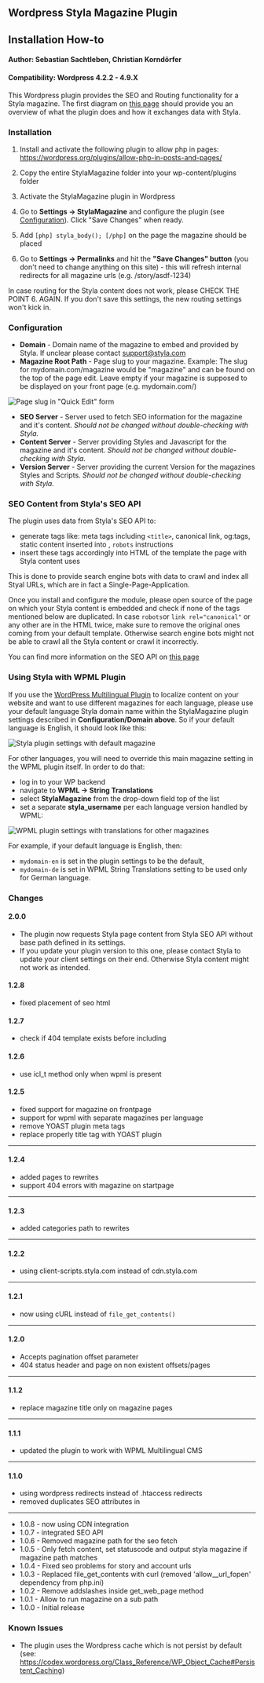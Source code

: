 ## Wordpress Styla Magazine Plugin
## Installation How-to
#### Author: Sebastian Sachtleben, Christian Korndörfer
#### Compatibility: Wordpress 4.2.2 - 4.9.X

This Wordpress plugin provides the SEO and Routing functionality for a Styla magazine. The first diagram on [this page](https://styladocs.atlassian.net/wiki/spaces/CO/pages/9961481/Technical+Integration) should provide you an overview of what the plugin does and how it exchanges data with Styla.

### Installation

1. Install and activate the following plugin to allow php in pages: https://wordpress.org/plugins/allow-php-in-posts-and-pages/

2. Copy the entire StylaMagazine folder into your wp-content/plugins folder

3. Activate the StylaMagazine plugin in Wordpress

4. Go to **Settings -> StylaMagazine** and configure the plugin (see [Configuration](#configuration)). Click "Save Changes" when ready.

5. Add `[php] styla_body(); [/php]` on the page the magazine should be placed

6. Go to **Settings -> Permalinks** and hit the **"Save Changes" button** (you don't need to change anything on this site) - this will refresh internal redirects for all magazine urls (e.g. <magazine path>/story/asdf-1234)
  
In case routing for the Styla content does not work, please CHECK THE POINT 6. AGAIN. If you don't save this settings, the new routing settings won't kick in. 

### Configuration

* **Domain** - Domain name of the magazine to embed and provided by Styla. If unclear please contact support@styla.com
* **Magazine Root Path** - Page slug to your magazine. Example: The slug for mydomain.com/magazine would be "magazine" and can be found on the top of the page edit. Leave empty if your magazine is supposed to be displayed on your front page (e.g. mydomain.com/)

![Page slug in "Quick Edit" form](http://i.imgur.com/vAdGxqk.png)

* **SEO Server** - Server used to fetch SEO information for the magazine and it's content. _Should not be changed without double-checking with Styla._
* **Content Server** - Server providing Styles and Javascript for the magazine and it's content. _Should not be changed without double-checking with Styla._
* **Version Server** - Server providing the current Version for the magazines Styles and Scripts. _Should not be changed without double-checking with Styla._

### SEO Content from Styla's SEO API

The plugin uses data from Styla's SEO API to:
* generate tags like: meta tags including `<title>`, canonical link, og:tags, static content inserted into <body>, `robots` instructions
* insert these tags accordingly into HTML of the template the page with Styla content uses

This is done to provide search engine bots with data to crawl and index all Styal URLs, which are in fact a Single-Page-Application.

Once you install and configure the module, please open source of the page on which your Styla content is embedded and check if none of the tags mentioned below are duplicated. In case `robots`or `link rel="canonical"` or any other are in the HTML twice, make sure to remove the original ones coming from your default template. Otherwise search engine bots might not be able to crawl all the Styla content or crawl it incorrectly.

You can find more information on the SEO API on [this page](https://styladocs.atlassian.net/wiki/spaces/CO/pages/9961486/SEO+API+and+Sitemaps+Integration)

### Using Styla with WPML Plugin

If you use the [WordPress Multilingual Plugin](https://wpml.org/) to localize content on your website and want to use different magazines for each language, please use your default language Styla domain name within the StylaMagazine plugin settings described in **Configuration/Domain above**. So if your default language is English, it should look like this: 

![Styla plugin settings with default magazine](/wordpress-plugin-settings.png)

For other languages, you will need to override this main magazine setting in the WPML plugin itself. In order to do that: 
* log in to your WP backend
* navigate to **WPML -> String Translations** 
* select **StylaMagazine** from the drop-down field top of the list
* set a separate **styla_username** per each language version handled by WPML:

![WPML plugin settings with translations for other magazines](/wordpress-wpml-translation.png)

For example, if your default language is English, then: 
* `mydomain-en` is set in the plugin settings to be the default,
* `mydomain-de` is set in WPML String Translations setting to be used only for German language.

### Changes

#### 2.0.0
* The plugin now requests Styla page content from Styla SEO API without base path defined in its settings.
* If you update your plugin version to this one, please contact Styla to update your client settings on their end. Otherwise Styla content might not work as intended.

#### 1.2.8
* fixed placement of seo html

#### 1.2.7
* check if 404 template exists before including

#### 1.2.6
* use icl_t method only when wpml is present

#### 1.2.5
* fixed support for magazine on frontpage
* support for wpml with separate magazines per language
* remove YOAST plugin meta tags
* replace properly title tag with YOAST plugin

---

#### 1.2.4
* added pages to rewrites
* support 404 errors with magazine on startpage

---

#### 1.2.3
* added categories path to rewrites

---

#### 1.2.2
* using client-scripts.styla.com instead of cdn.styla.com

---

#### 1.2.1
* now using cURL instead of `file_get_contents()`

---

#### 1.2.0
* Accepts pagination offset parameter
* 404 status header and page on non existent offsets/pages

---

#### 1.1.2
* replace magazine title only on magazine pages

---

#### 1.1.1
* updated the plugin to work with WPML Multilingual CMS

---

#### 1.1.0
* using wordpress redirects instead of .htaccess redirects
* removed duplicates SEO attributes in <head>

---

* 1.0.8 - now using CDN integration
* 1.0.7 - integrated SEO API
* 1.0.6 - Removed magazine path for the seo fetch
* 1.0.5 - Only fetch content, set statuscode and output styla magazine if magazine path matches
* 1.0.4 - Fixed seo problems for story and account urls
* 1.0.3 - Replaced file_get_contents with curl (removed 'allow__url_fopen' dependency from php.ini)
* 1.0.2 - Remove addslashes inside get_web_page method
* 1.0.1 - Allow to run magazine on a sub path
* 1.0.0 - Initial release

### Known Issues

* The plugin uses the Wordpress cache which is not persist by default (see: https://codex.wordpress.org/Class_Reference/WP_Object_Cache#Persistent_Caching)
